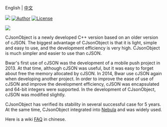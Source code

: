 English | [中文](/README_cn.md)

[![](https://travis-ci.org/Bwar/CJsonObject.svg?branch=master)](https://travis-ci.org/Bwar/CJsonObject) [![Author](https://img.shields.io/badge/author-@Bwar-blue.svg?style=flat)](cqc@vip.qq.com) [![License](https://img.shields.io/github/license/mashape/apistatus.svg)](LICENSE)<br/>

[![](CJsonObject)](https://raw.githubusercontent.com/Bwar/bwar.github.io/master/style/images/logo-CJsonObject.png) <br/>

CJsonObject is a newly developed C++ version based on an older version of cJSON. The biggest advantage of CJsonObject is that it is light, simple and easy to use, and the development efficiency is very high. CJsonObject is much simpler and easier to use than cJSON.

Bwar's first use of cJSON was the development of a mobile push project in 2013. At that time, although cJSON was useful, but it was easy to forget about free the memory allocated by cJSON. In 2014, Bwar use cJSON again when developing another project. In order to improve the ease of use of cJSON and improve the development efficiency, cJSON was encapsulated and 64-bit integers were supported. In the development of CJsonObject, cJSON was modified slightly.

CJsonObject has verified its stability in several successful case for 5 years. At the same time, CJsonObject integrated into [Nebula](https://github.com/Bwar/Nebula) and was widely used.

Here is a wiki [FAQ](https://github.com/Bwar/CJsonObject/wiki/FAQ) in chinese.
